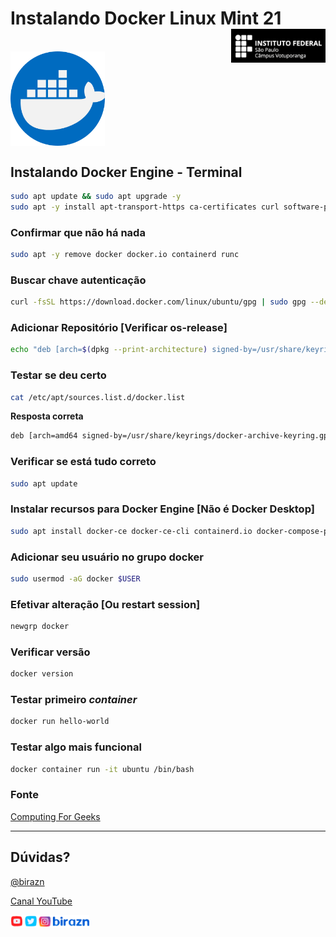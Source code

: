 # Instalando Docker Linux Mint 21 <img align="right" src="../img/vtp_ifsp-pb.png" width="30%" />

<br>

<img align="center" src="../img/docker.png" width="30%" />

<br>

## Instalando Docker Engine - Terminal

```bash
sudo apt update && sudo apt upgrade -y
sudo apt -y install apt-transport-https ca-certificates curl software-properties-common
```

### Confirmar que não há nada
```bash
sudo apt -y remove docker docker.io containerd runc
```

### Buscar chave autenticação
```bash
curl -fsSL https://download.docker.com/linux/ubuntu/gpg | sudo gpg --dearmor -o /usr/share/keyrings/docker-archive-keyring.gpg
```

### Adicionar Repositório [Verificar os-release]
```bash
echo "deb [arch=$(dpkg --print-architecture) signed-by=/usr/share/keyrings/docker-archive-keyring.gpg] https://download.docker.com/linux/ubuntu jammy stable" | sudo tee /etc/apt/sources.list.d/docker.list > /dev/null
```

### Testar se deu certo
```bash
cat /etc/apt/sources.list.d/docker.list
```

**Resposta correta**

```bash
deb [arch=amd64 signed-by=/usr/share/keyrings/docker-archive-keyring.gpg] https://download.docker.com/linux/ubuntu jammy stable
```

### Verificar se está tudo correto
```bash
sudo apt update
```

### Instalar recursos para Docker Engine [Não é Docker Desktop]
```bash
sudo apt install docker-ce docker-ce-cli containerd.io docker-compose-plugin
```

### Adicionar seu usuário no grupo docker
```bash
sudo usermod -aG docker $USER
```

### Efetivar alteração [Ou restart session]
```bash
newgrp docker
```

### Verificar versão
```bash
docker version
```

### Testar primeiro *container*
```bash
docker run hello-world 
```

### Testar algo mais funcional
```bash
docker container run -it ubuntu /bin/bash
```


### Fonte
[Computing For Geeks](https://computingforgeeks.com/install-docker-docker-compose-on-linux-mint/)

---

## Dúvidas?

[@birazn](https://www.instagram.com/birazn)

[Canal YouTube](https://www.youtube.com/birazn)

<img src="../img/birazn-social.png" width="25%" />